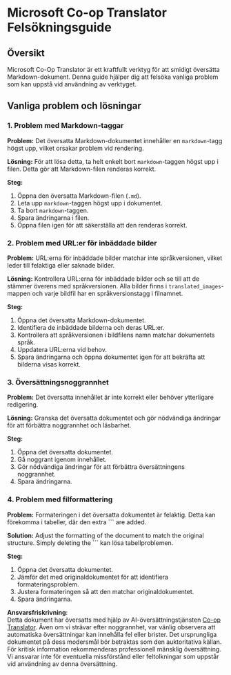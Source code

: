 <!--
CO_OP_TRANSLATOR_METADATA:
{
  "original_hash": "0788d7ebe4876c9be89132f48e09b26d",
  "translation_date": "2025-06-12T12:27:26+00:00",
  "source_file": "getting_started/troubleshooting.md",
  "language_code": "sv"
}
-->
# Microsoft Co-op Translator Felsökningsguide


## Översikt
Microsoft Co-Op Translator är ett kraftfullt verktyg för att smidigt översätta Markdown-dokument. Denna guide hjälper dig att felsöka vanliga problem som kan uppstå vid användning av verktyget.

## Vanliga problem och lösningar

### 1. Problem med Markdown-taggar
**Problem:** Det översatta Markdown-dokumentet innehåller en `markdown`-tagg högst upp, vilket orsakar problem vid rendering.

**Lösning:** För att lösa detta, ta helt enkelt bort `markdown`-taggen högst upp i filen. Detta gör att Markdown-filen renderas korrekt.

**Steg:**
1. Öppna den översatta Markdown-filen (`.md`).
2. Leta upp `markdown`-taggen högst upp i dokumentet.
3. Ta bort `markdown`-taggen.
4. Spara ändringarna i filen.
5. Öppna filen igen för att säkerställa att den renderas korrekt.

### 2. Problem med URL:er för inbäddade bilder
**Problem:** URL:erna för inbäddade bilder matchar inte språkversionen, vilket leder till felaktiga eller saknade bilder.

**Lösning:** Kontrollera URL:erna för inbäddade bilder och se till att de stämmer överens med språkversionen. Alla bilder finns i `translated_images`-mappen och varje bildfil har en språkversionstagg i filnamnet.

**Steg:**
1. Öppna det översatta Markdown-dokumentet.
2. Identifiera de inbäddade bilderna och deras URL:er.
3. Kontrollera att språkversionen i bildfilens namn matchar dokumentets språk.
4. Uppdatera URL:erna vid behov.
5. Spara ändringarna och öppna dokumentet igen för att bekräfta att bilderna visas korrekt.

### 3. Översättningsnoggrannhet
**Problem:** Det översatta innehållet är inte korrekt eller behöver ytterligare redigering.

**Lösning:** Granska det översatta dokumentet och gör nödvändiga ändringar för att förbättra noggrannhet och läsbarhet.

**Steg:**
1. Öppna det översatta dokumentet.
2. Gå noggrant igenom innehållet.
3. Gör nödvändiga ändringar för att förbättra översättningens noggrannhet.
4. Spara ändringarna.

### 4. Problem med filformattering
**Problem:** Formateringen i det översatta dokumentet är felaktig. Detta kan förekomma i tabeller, där den extra ``` are added.

**Solution:** Adjust the formatting of the document to match the original structure. Simply deleting the ``` kan lösa tabellproblemen.

**Steg:**
1. Öppna det översatta dokumentet.
2. Jämför det med originaldokumentet för att identifiera formateringsproblem.
3. Justera formateringen så att den matchar originaldokumentet.
4. Spara ändringarna.

**Ansvarsfriskrivning**:  
Detta dokument har översatts med hjälp av AI-översättningstjänsten [Co-op Translator](https://github.com/Azure/co-op-translator). Även om vi strävar efter noggrannhet, var vänlig observera att automatiska översättningar kan innehålla fel eller brister. Det ursprungliga dokumentet på dess modersmål bör betraktas som den auktoritativa källan. För kritisk information rekommenderas professionell mänsklig översättning. Vi ansvarar inte för eventuella missförstånd eller feltolkningar som uppstår vid användning av denna översättning.